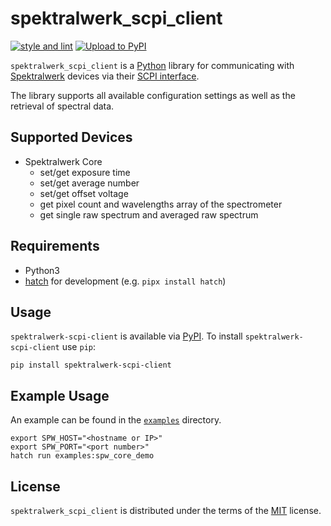 # spektralwerk_scpi_client

[![style and lint](https://github.com/silicann/spektralwerk-scpi-client/actions/workflows/style.yml/badge.svg)](https://github.com/silicann/spektralwerk-scpi-client/actions/workflows/style.yml)
[![Upload to PyPI](https://github.com/silicann/spektralwerk-scpi-client/actions/workflows/pypi-publish.yml/badge.svg)](https://github.com/silicann/spektralwerk-scpi-client/actions/workflows/pypi-publish.yml)

`spektralwerk_scpi_client` is a [Python](https://python.org/) library for communicating with [Spektralwerk](https://www.silicann.com/spektrometer/) devices via their [SCPI interface](https://en.wikipedia.org/wiki/Standard_Commands_for_Programmable_Instruments).

The library supports all available configuration settings as well as the retrieval of spectral data.

## Supported Devices

- Spektralwerk Core
  - set/get exposure time
  - set/get average number
  - set/get offset voltage
  - get pixel count and wavelengths array of the spectrometer
  - get single raw spectrum and averaged raw spectrum

## Requirements

- Python3
- [hatch](https://hatch.pypa.io/) for development (e.g. `pipx install hatch`)

## Usage

`spektralwerk-scpi-client` is available via [PyPI](https://pypi.org/project/spektralwerk-scpi-client/). To install `spektralwerk-scpi-client` use `pip`:

```shell
pip install spektralwerk-scpi-client
```

## Example Usage

An example can be found in the [`examples`](./examples/) directory.

```shell
export SPW_HOST="<hostname or IP>"
export SPW_PORT="<port number>"
hatch run examples:spw_core_demo
```

## License

`spektralwerk_scpi_client` is distributed under the terms of the [MIT](https://spdx.org/licenses/MIT.html) license.
